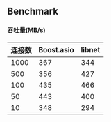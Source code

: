 Benchmark
---------

#### 吞吐量(MB/s)


|连接数|Boost.asio|libnet|
|-----|----------|------|
|1000 |367       |344   |
|500  |356       |427   |
|100  |435       |466   |
|50   |443       |400   |
|10   |348       |294   |
